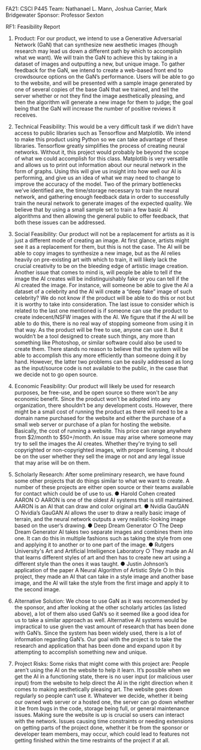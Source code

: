 FA21: CSCI P445
Team: Nathanael L. Mann, Joshua Carrier, Mark Bridgewater
Sponsor: Professor Sexton

RF1: Feasibility Report

1.	Product:
For our product, we intend to use a Generative Adversarial Network (GaN) that can synthesize new aesthetic images (though research may lead us down a different path by which to accomplish what we want). We will train the GaN to achieve this by taking in a dataset of images and outputting a new, but unique image. To gather feedback for the GaN, we intend to create a web-based front end to crowdsource options on the GaN’s performance. Users will be able to go to the website, and will be presented with a sample image generated by one of several copies of the base GaN that we trained, and tell the server whether or not they find the image aesthetically pleasing, and then the algorithm will generate a new image for them to judge; the goal being that the GaN will increase the number of positive reviews it receives.

2.	Technical Feasibility:
This would be a very difficult task if we didn’t have access to public libraries such as Tensorflow and Matplotlib. We intend to make this product using Python so we can take advantage of these libraries. Tensorflow greatly simplifies the process of creating neural networks. Without it, this project would probably be beyond the scope of what we could accomplish for this class. Matplotlib is very versatile and allows us to print out information about our neural network in the form of graphs. Using this will give us insight into how well our AI is performing, and give us an idea of what we may need to change to improve the accuracy of the model.
	Two of the primary bottlenecks we’ve identified are, the time/storage necessary to train the neural network, and gathering enough feedback data in order to successfully train the neural network to generate images of the expected quality. We believe that by using a small sample set to train a few basic AI algorithms and then allowing the general public to offer feedback, that both these issues can be addressed.

3.	Social Feasibility:
Our product will not be a replacement for artists as it is just a different mode of creating an image. At first glance, artists might see it as a replacement for them, but this is not the case. The AI will be able to copy images to synthesize a new image, but as the AI relies heavily on pre-existing art with which to train, it will likely lack the crucial creativity to be on the bleeding edge of artistic image creation.
	Another issue that comes to mind is, will people be able to tell if the image the AI creates will be indistinguishably fake or you can tell if the AI created the image. For instance, will someone be able to give the AI a dataset of a celebrity and the AI will create a “deep fake” image of such celebrity? We do not know if the product will be able to do this or not but it is worthy to take into consideration.
	The last issue to consider which is related to the last one mentioned is if someone can use the product to create indecent/NSFW images with the AI. We figure that if the AI will be able to do this, there is no real way of stopping someone from using it in that way. As the product will be free to use, anyone can use it. But it wouldn’t be a tool designed to create such things, any more than something like Photoshop, or similar software could also be used to create them. There stands no reason to believe that the system will be able to accomplish this any more efficiently than someone doing it by hand.
	However, the latter two problems can be easily addressed as long as the input/source code is not available to the public, in the case that we decide not to go open source.

4.	Economic Feasibility:
Our product will likely be used for research purposes, be free-use, and be open source so there won't be any economic benefit. Since the product won’t be adopted into any organization, there shouldn’t be any development costs. However, there might be a small cost of running the product as there will need to be a domain name purchased for the website and either the purchase of a small web server or purchase of a plan for hosting the website. Basically, the cost of running a website. This price can range anywhere from $2/month to $50+/month.
	An issue may arise where someone may try to sell the images the AI creates. Whether they're trying to sell copyrighted or non-copyrighted images, with proper licensing, it should be on the user whether they sell the image or not and any legal issue that may arise will be on them.

5.	Scholarly Research:
After some preliminary research, we have found some other projects that do things similar to what we want to create. A number of these projects are either open source or their teams available for contact which could be of use to us.
●	Harold Cohen created AARON
○	AARON is one of the oldest AI systems that is still maintained. AARON is an AI that can draw and color original art.
●	Nvidia GauGAN
○	Nvidia’s GauGAN AI allows the user to draw a really basic image of terrain, and the neural network outputs a very realistic-looking image based on the user’s drawing.
●	Deep Dream Generator
○	The Deep Dream Generator AI takes two separate images and combines them into one. It can do this in multiple fashions such as taking the style from one and applying it to another or to one part of the image.
●	 Rutgers University's Art and Artificial Intelligence Laboratory
○	They made an AI that learns different styles of art and then has to create new art using a different style than the ones it was taught.
●	Justin Johnson’s application of the paper A Neural Algorithm of Artistic Style
○	In this project, they made an AI that can take in a style image and another base image, and the AI will take the style from the first image and apply it to the second image. 

6.	Alternative Solution:
We chose to use GaN as it was recommended by the sponsor, and after looking at the other scholarly articles (as listed above), a lot of them also used GaN’s so it seemed like a good idea for us to take a similar approach as well. Alternative AI systems would be impractical to use given the vast amount of research that has been done with GaN’s. Since the system has been widely used, there is a lot of information regarding GaN’s.
	Our goal with the project is to take the research and application that has been done and expand upon it by attempting to accomplish something new and unique.

7.	Project Risks:
Some risks that might come with this project are: 
People aren’t using the AI on the website to help it learn. It’s possible when we get the AI in a functioning state, there is no user input (or malicious user input) from the website to help direct the AI in the right direction when it comes to making aesthetically pleasing art.
The website goes down regularly so people can’t use it. Whatever we decide, whether it being our owned web server or a hosted one, the server can go down whether it be from bugs in the code, storage being full, or general maintenance issues. Making sure the website is up is crucial so users can interact with the network.
Issues causing time constraints or needing extensions on getting parts of the project done, whether it be from the sponsor or developer team members, may occur, which could lead to features not getting finished within the time restraints of the project if at all.
